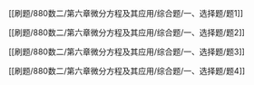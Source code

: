 
[[刷题/880数二/第六章微分方程及其应用/综合题/一、选择题/题1]]

[[刷题/880数二/第六章微分方程及其应用/综合题/一、选择题/题2]]

[[刷题/880数二/第六章微分方程及其应用/综合题/一、选择题/题3]]

[[刷题/880数二/第六章微分方程及其应用/综合题/一、选择题/题4]]
